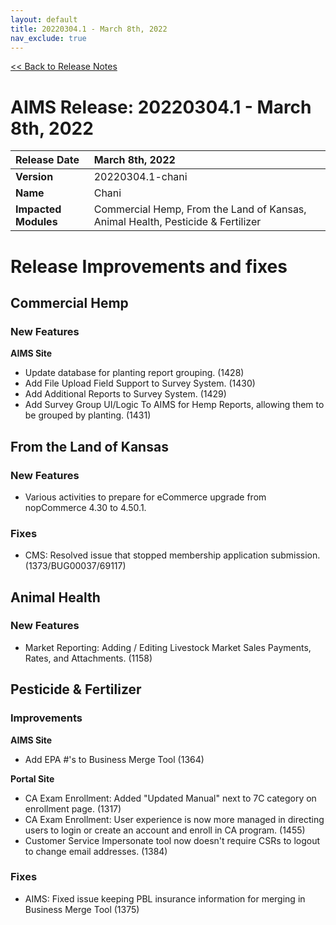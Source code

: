 ```yaml
---
layout: default
title: 20220304.1 - March 8th, 2022
nav_exclude: true
---
```

[<< Back to Release Notes](/aims-docs/docs/release/)

# AIMS Release: 20220304.1 - March 8th, 2022

| **Release Date** | March 8th, 2022 |
| :--- | :--- |
| **Version** | 20220304.1-chani |
| **Name** | Chani |
| **Impacted Modules** | Commercial Hemp, From the Land of Kansas, Animal Health, Pesticide & Fertilizer |


# Release Improvements and fixes

## **Commercial Hemp**

### New Features

**AIMS Site**
- Update database for planting report grouping. (1428)
- Add File Upload Field Support to Survey System. (1430)
- Add Additional Reports to Survey System. (1429)
- Add Survey Group UI/Logic To AIMS for Hemp Reports, allowing them to be grouped by planting. (1431)

## **From the Land of Kansas**

### New Features

- Various activities to prepare for eCommerce upgrade from nopCommerce 4.30 to 4.50.1.

### Fixes

- CMS: Resolved issue that stopped membership application submission. (1373/BUG00037/69117)

## **Animal Health**

### New Features

- Market Reporting: Adding / Editing Livestock Market Sales Payments, Rates, and Attachments. (1158)

## **Pesticide & Fertilizer**

### Improvements

**AIMS Site**
- Add EPA #'s to Business Merge Tool (1364)

**Portal Site**
- CA Exam Enrollment: Added "Updated Manual" next to 7C category on enrollment page. (1317)
- CA Exam Enrollment: User experience is now more managed in directing users to login or create an account and enroll in CA program. (1455)
- Customer Service Impersonate tool now doesn't require CSRs to logout to change email addresses. (1384)

### Fixes

- AIMS: Fixed issue keeping PBL insurance information for merging in Business Merge Tool (1375)
